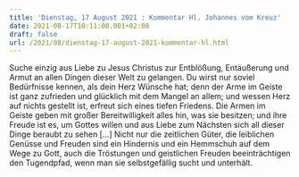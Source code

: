 ```yaml
---
title: 'Dienstag, 17 August 2021 : Kommentar Hl. Johannes vom Kreuz'
date: 2021-08-17T10:11:00.001+02:00
draft: false
url: /2021/08/dienstag-17-august-2021-kommentar-hl.html
---
```


Suche einzig aus Liebe zu Jesus Christus zur Entblößung, Entäußerung und Armut an allen Dingen dieser Welt zu gelangen. Du wirst nur soviel Bedürfnisse kennen, als dein Herz Wünsche hat; denn der Arme im Geiste ist ganz zufrieden und glücklich mit dem Mangel an allem; und wessen Herz auf nichts gestellt ist, erfreut sich eines tiefen Friedens. Die Armen im Geiste geben mit großer Bereitwilligkeit alles hin, was sie besitzen; und ihre Freude ist es, um Gottes willen und aus Liebe zum Nächsten sich all dieser Dinge beraubt zu sehen \[…\] Nicht nur die zeitlichen Güter, die leiblichen Genüsse und Freuden sind ein Hindernis und ein Hemmschuh auf dem Wege zu Gott, auch die Tröstungen und geistlichen Freuden beeinträchtigen den Tugendpfad, wenn man sie selbstgefällig sucht und unterhält.